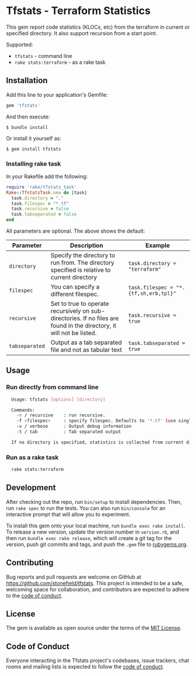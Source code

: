 # Tfstats - Terraform Statistics

This gem report code statistics (KLOCs, etc) from the terraform in current or specified directory. It also support recursion from a start point.

Supported:

* `tfstats` - command line
* `rake stats:terraform` - as a rake task


## Installation

Add this line to your application's Gemfile:

```ruby
gem 'tfstats'
```

And then execute:

    $ bundle install

Or install it yourself as:

    $ gem install tfstats


### Installing rake task

In your Rakefile add the following:

```rake
require 'rake/tfstats_task'
Rake::TfstatsTask.new do |task|
  task.directory = "."
  task.filespec = "*.tf"
  task.recursive = false
  task.tabseparated = false
end
```

All parameters are optional. The above shows the default:

| Parameter | Description | Example |
|---|---|---|
| `directory` | Specify the directory to run from. The directory specified is relative to current directory |  `task.directory = "terraform"` |
| `filespec` | You can specify a different filespec. |  `task.filespec = "*.{tf,sh,erb,tpl}"` |
| `recursive` | Set to true to operate recursively on sub-directories. If no files are found in the directory, it will not be listed. |  `task.recursive = true` |
| `tabseparated` | Output as a tab separated file and not as tabular text |  `task.tabseparated = true` |

## Usage

### Run directly from command line

```bash
  Usage: tfstats [options] [directory]

  Commands:
    -r / recursive    : run recursive.
    -f <filespec>     : specify filespec. Defaults to '*.tf' (use single quote!)
    -v / verbose      : Output debug information
    -t / tab          : Tab separated output

  If no directory is specified, statistics is collected from current directory
```


### Run as a rake task

```bash
  rake stats:terraform
```

## Development

After checking out the repo, run `bin/setup` to install dependencies. Then, run `rake spec` to run the tests. You can also run `bin/console` for an interactive prompt that will allow you to experiment.

To install this gem onto your local machine, run `bundle exec rake install`. To release a new version, update the version number in `version.rb`, and then run `bundle exec rake release`, which will create a git tag for the version, push git commits and tags, and push the `.gem` file to [rubygems.org](https://rubygems.org).

## Contributing

Bug reports and pull requests are welcome on GitHub at https://github.com/stonefield/tfstats. This project is intended to be a safe, welcoming space for collaboration, and contributors are expected to adhere to the [code of conduct](https://github.com/stonefield/tfstats/blob/master/CODE_OF_CONDUCT.md).


## License

The gem is available as open source under the terms of the [MIT License](https://opensource.org/licenses/MIT).

## Code of Conduct

Everyone interacting in the Tfstats project's codebases, issue trackers, chat rooms and mailing lists is expected to follow the [code of conduct](https://github.com/stonefield/tfstats/blob/master/CODE_OF_CONDUCT.md).
